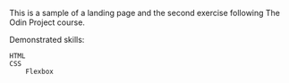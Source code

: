 This is a sample of a landing page and the second exercise following The Odin Project course.

Demonstrated skills:

    HTML
    CSS
        Flexbox